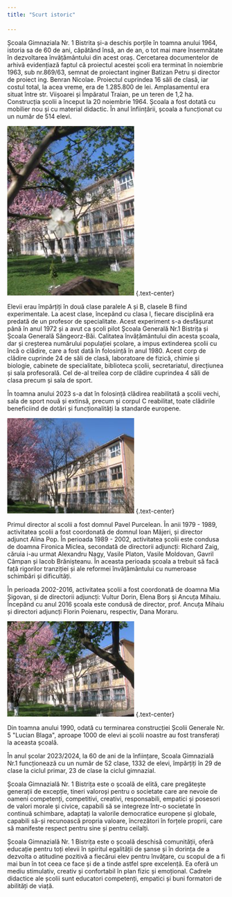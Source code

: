 ```yaml
---
title: "Scurt istoric"

---
```


Școala Gimnaziala Nr. 1 Bistrita și-a deschis porțile în toamna anului 1964, istoria sa de 60 de ani, căpătând însă, an de an, o tot mai mare însemnătate în dezvoltarea învățământului din acest oraș. Cercetarea documentelor de arhivă evidențiază faptul că proiectul acestei școli era terminat în noiembrie 1963, sub nr.869/63, semnat de proiectant inginer Batizan Petru și director de proiect ing. Benran Nicolae. Proiectul cuprindea 16 săli de clasă, iar costul total, la acea vreme, era de 1.285.800 de lei. Amplasamentul era situat între str. Viișoarei și Împăratul Traian, pe un teren de 1,2 ha. Construcția școlii a început la 20 noiembrie 1964. Școala a fost dotată cu mobilier nou și cu material didactic. În anul înființării, școala a funcționat cu un număr de 514 elevi.

![](01_vechi.png)
 {.text-center}

Elevii erau împărțiți în două clase paralele A și B, clasele B fiind experimentale. La acest clase, începând cu clasa I, fiecare disciplină era predată de un profesor de specialitate. Acest experiment s-a desfășurat până în anul 1972 și a avut ca școli pilot Școala Generală Nr.1 Bistrița și Școala Generală Sângeorz-Băi. Calitatea învățământului din acesta școala, dar și creșterea numărului populației școlare, a impus extinderea școlii cu încă o clădire, care a fost dată în folosință în anul 1980. Acest corp de clădire cuprinde 24 de săli de clasă, laboratoare de fizică, chimie și biologie, cabinete de specialitate, biblioteca școlii, secretariatul, direcțiunea și sala profesorală. Cel de-al treilea corp de clădire cuprindea 4 săli de clasa precum și sala de sport.

În toamna anului 2023 s-a dat în folosință clădirea reabilitată a școlii vechi, sala de sport nouă și extinsă, precum și corpul C reabilitat, toate clădirile beneficiind de dotări și funcționalități la standarde europene.

![](02_vechi.png)
 {.text-center}

Primul director al scolii a fost domnul Pavel Purcelean. În anii 1979 - 1989, activitatea școlii a fost coordonată de domnul Ioan Măjeri, și director adjunct Alina Pop. În perioada 1989 - 2002, activitatea școlii este condusa de doamna Fironica Miclea, secondată de directorii adjuncți: Richard Zaig, căruia i-au urmat Alexandru Nagy, Vasile Platon, Vasile Moldovan, Gavril Câmpan și Iacob Brănișteanu. În aceasta perioada școala a trebuit să facă față rigorilor tranziției și ale reformei învățământului cu numeroase schimbări și dificultăți.

În perioada 2002-2016, activitatea școlii a fost coordonată de doamna Mia Șigovan, și de directorii adjuncți: Vultur Dorin, Elena Borș și Ancuța Mihaiu. Începând cu anul 2016 școala este condusă de director, prof. Ancuța Mihaiu și directori adjuncți Florin Poienaru, respectiv, Dana Moraru.

![](03_vechi.png)
 {.text-center}

Din toamna anului 1990, odată cu terminarea construcției Școlii Generale Nr. 5 "Lucian Blaga", aproape 1000 de elevi ai școlii noastre au fost transferați la aceasta școală.

În anul școlar 2023/2024, la 60 de ani de la înființare, Scoala Gimnazială Nr.1 funcționează cu un număr de 52 clase, 1332 de elevi, împărțiți în 29 de clase la ciclul primar, 23 de clase la ciclul gimnazial.

Școala Gimnazială Nr. 1 Bistrița este o școală de elită, care pregătește generații de excepție, tineri valoroși pentru o societate care are nevoie de oameni competenți, competitivi, creativi, responsabili, empatici și posesori de valori morale și civice, capabili să se integreze într-o societate în continuă schimbare, adaptați la valorile democratice europene și globale, capabili să-și recunoască propria valoare, încrezători în forțele proprii, care să manifeste respect pentru sine și pentru ceilalți.

Școala Gimnazială Nr. 1 Bistrița este o școală deschisă comunității, oferă educație pentru toți  elevii în spiritul egalității de șanse și în dorința de a dezvolta o atitudine pozitivă a fiecărui elev pentru învățare, cu scopul de a fi mai bun în tot ceea ce face și de a tinde astfel spre excelență. Ea oferă un mediu stimulativ, creativ și confortabil în plan fizic și emoțional. Cadrele didactice ale școlii sunt educatori competenți, empatici și buni formatori de abilități de viață.
